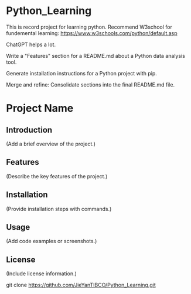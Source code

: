 # Python_Learning
This is record project for learning python.
Recommend W3school for fundemental learning:
https://www.w3schools.com/python/default.asp

ChatGPT helps a lot.

Write a "Features" section for a README.md about a Python data analysis tool.

Generate installation instructions for a Python project with pip.


Merge and refine: Consolidate sections into the final README.md file.

# Project Name

## Introduction
(Add a brief overview of the project.)

## Features
(Describe the key features of the project.)

## Installation
(Provide installation steps with commands.)

## Usage
(Add code examples or screenshots.)

## License
(Include license information.)

git clone https://github.com/JieYanTIBCO/Python_Learning.git